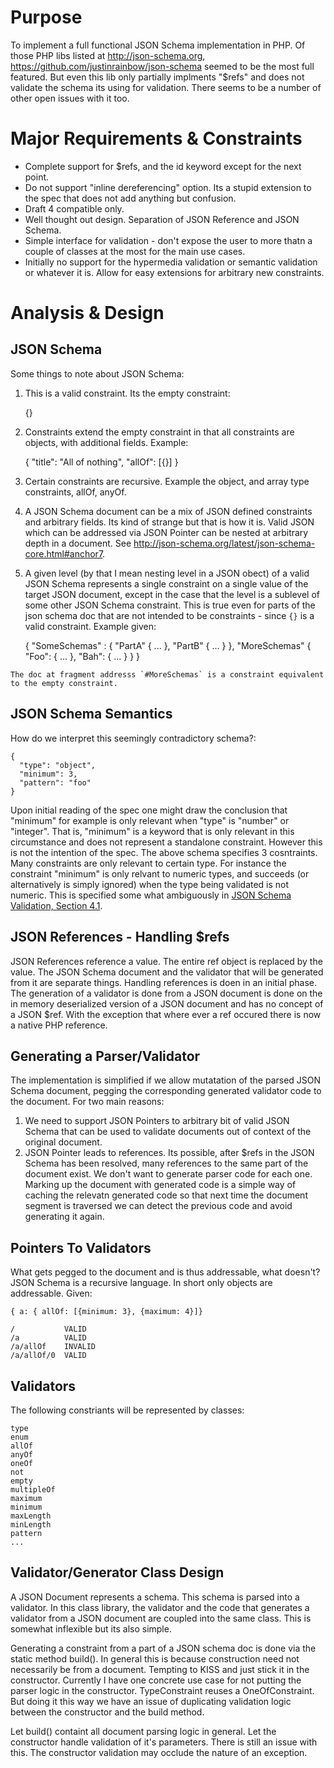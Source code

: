 # Purpose
To implement a full functional JSON Schema implementation in PHP. Of those PHP libs listed at http://json-schema.org, https://github.com/justinrainbow/json-schema seemed to be the most full featured. But even this lib only partially implments "$refs" and does not validate the schema its using for validation. There seems to be a number of other open issues with it too.

# Major Requirements & Constraints

  * Complete support for $refs, and the id keyword except for the next point.
  * Do not support "inline dereferencing" option. Its a stupid extension to the spec that does not add anything but confusion.
  * Draft 4 compatible only.
  * Well thought out design. Separation of JSON Reference and JSON Schema.
  * Simple interface for validation - don't expose the user to more thatn a couple of classes at the most for the main use cases.
  * Initially no support for the hypermedia validation or semantic validation or whatever it is. Allow for easy extensions for arbitrary new constraints.

# Analysis & Design

## JSON Schema
Some things to note about JSON Schema:

  1. This is a valid constraint. Its the empty constraint:

      {}

  2. Constraints extend the empty constraint in that all constraints are objects, with additional fields. Example:

      {
        "title": "All of nothing",
        "allOf": [{}]
      }

  3. Certain constraints are recursive. Example the object, and array type constraints, allOf, anyOf.

  4. A JSON Schema document can be a mix of JSON defined constraints and arbitrary fields. Its kind of strange but that is how it is. Valid JSON which can be addressed via JSON Pointer can be nested at arbitrary depth in a document. See http://json-schema.org/latest/json-schema-core.html#anchor7.

  5. A given level (by that I mean nesting level in a JSON obect) of a valid JSON Schema represents a single constraint on a single value of the target JSON document, except in the case that the level is a sublevel of some other JSON Schema constraint. This is true even for parts of the json schema doc that are not intended to be constraints - since `{}` is a valid constraint. Example given:

      {
        "SomeSchemas" : {
          "PartA" { ... },
          "PartB" { ... }
        },
        "MoreSchemas" {
          "Foo": { ... },
          "Bah": { ... }
        }
      }

    The doc at fragment addresss `#MoreSchemas` is a constraint equivalent to the empty constraint.

## JSON Schema Semantics
How do we interpret this seemingly contradictory schema?:

    {
      "type": "object",
      "minimum": 3,
      "pattern": "foo"
    }

Upon initial reading of the spec one might draw the conclusion that "minimum" for example is only relevant when "type" is "number" or "integer". That is, "minimum" is a keyword that is only relevant in this circumstance and does not represent a standalone constraint. However this is not the intention of the spec. The above schema specifies 3 cosntraints. Many constraints are only relevant to certain type. For instance the constraint "minimum" is only relvant to numeric types, and succeeds  (or alternatively is simply ignored) when the type being validated is not numeric. This is specified some what ambiguously in [JSON Schema Validation, Section 4.1](http://json-schema.org/latest/json-schema-validation.html#anchor8).

## JSON References - Handling $refs
JSON References reference a value. The entire ref object is replaced by the value. The JSON Schema document and the validator that will be generated from it are separate things. Handling references is doen in an initial phase. The generation of a validator is done from a JSON document is done on the in memory deserialized version of a JSON document and has no concept of a JSON $ref. With the exception that where ever a ref occured there is now a native PHP reference.

## Generating a Parser/Validator
The implementation is simplified if we allow mutatation of the parsed JSON Schema document, pegging the corresponding generated validator code to the document. For two main reasons:

  1. We need to support JSON Pointers to arbitrary bit of valid JSON Schema that can be used to validate documents out of context of the original document.
  2. JSON Pointer leads to references. Its possible, after $refs in the JSON Schema has been resolved, many references to the same part of the document exist. We don't want to generate parser code for each one. Marking up the document with generated code is a simple way of caching the relevatn generated code so that next time the document segment is traversed we can detect the previous code and avoid generating it again.

## Pointers To Validators
What gets pegged to the document and is thus addressable, what doesn't? JSON Schema is a recursive language. In short only objects are addressable. Given:

    { a: { allOf: [{minimum: 3}, {maximum: 4}]}

    /           VALID
    /a          VALID
    /a/allOf    INVALID
    /a/allOf/0  VALID

## Validators
The following constriants will be represented by classes:

    type
    enum
    allOf
    anyOf
    oneOf
    not
    empty
    multipleOf
    maximum
    minimum
    maxLength
    minLength
    pattern
    ...

## Validator/Generator Class Design
A JSON Document represents a schema. This schema is parsed into a validator. In this class library, the validator and the code that generates a validator from a JSON document are coupled into the same class. This is somewhat inflexible but its also simple.

Generating a constraint from a part of a JSON schema doc is done via the static method build(). In general this is because construction need not necessarily be from a document. Tempting to KISS and just stick it in the constructor. Currently I have one concrete use case for not putting the parser logic in the constructor. TypeConstraint reuses a OneOfConstraint. But doing it this way we have an issue of duplicating validation logic between the constructor and the build method.

Let build()  containt all document parsing logic in general. Let the constructor handle validation of it's parameters. There is still an issue with this. The constructor validation may occlude the nature of an exception.
